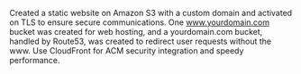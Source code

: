 Created a static website on Amazon S3 with a custom domain and activated on TLS to ensure secure communications. One www.yourdomain.com bucket was created for web hosting, and a yourdomain.com bucket, handled by Route53, was created to redirect user requests without the www. Use CloudFront for ACM security integration and speedy performance.
